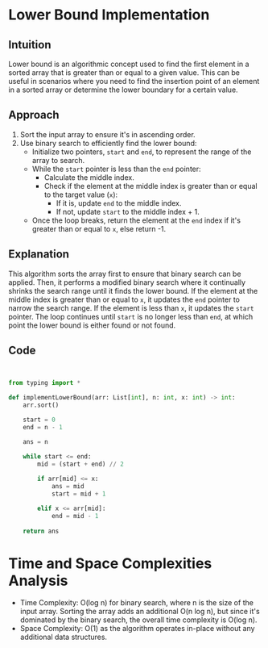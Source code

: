 # Lower Bound Implementation

## Intuition
Lower bound is an algorithmic concept used to find the first element in a sorted array that is greater than or equal to a given value. This can be useful in scenarios where you need to find the insertion point of an element in a sorted array or determine the lower boundary for a certain value. 

## Approach
1. Sort the input array to ensure it's in ascending order.
2. Use binary search to efficiently find the lower bound:
   - Initialize two pointers, `start` and `end`, to represent the range of the array to search.
   - While the `start` pointer is less than the `end` pointer:
     - Calculate the middle index.
     - Check if the element at the middle index is greater than or equal to the target value (`x`):
       - If it is, update `end` to the middle index.
       - If not, update `start` to the middle index + 1.
   - Once the loop breaks, return the element at the `end` index if it's greater than or equal to `x`, else return -1.

## Explanation
This algorithm sorts the array first to ensure that binary search can be applied. Then, it performs a modified binary search where it continually shrinks the search range until it finds the lower bound. If the element at the middle index is greater than or equal to `x`, it updates the `end` pointer to narrow the search range. If the element is less than `x`, it updates the `start` pointer. The loop continues until `start` is no longer less than `end`, at which point the lower bound is either found or not found.

## Code
```python


from typing import *

def implementLowerBound(arr: List[int], n: int, x: int) -> int:
    arr.sort()

    start = 0
    end = n - 1

    ans = n 

    while start <= end:
        mid = (start + end) // 2
        
        if arr[mid] <= x:
            ans = mid
            start = mid + 1

        elif x <= arr[mid]:
            end = mid - 1
            
    return ans

```

# Time and Space Complexities Analysis
- Time Complexity: O(log n) for binary search, where n is the size of the input array. Sorting the array adds an additional O(n log n), but since it's dominated by the binary search, the overall time complexity is O(log n).
- Space Complexity: O(1) as the algorithm operates in-place without any additional data structures.